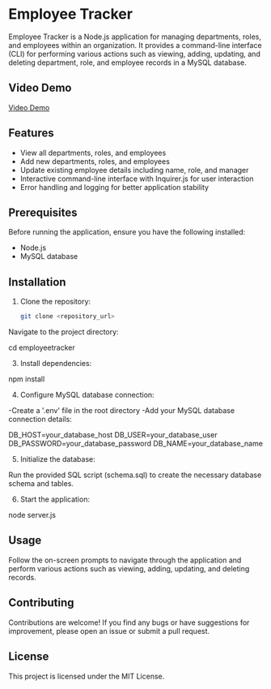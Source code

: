 # Employee Tracker

Employee Tracker is a Node.js application for managing departments, roles, and employees within an organization. It provides a command-line interface (CLI) for performing various actions such as viewing, adding, updating, and deleting department, role, and employee records in a MySQL database.

## Video Demo

[Video Demo]([URL](https://drive.google.com/file/d/1lFxK9J6n8eSsAN0wATAA2DqJeJVUkLWZ/view))

## Features

- View all departments, roles, and employees
- Add new departments, roles, and employees
- Update existing employee details including name, role, and manager
- Interactive command-line interface with Inquirer.js for user interaction
- Error handling and logging for better application stability

## Prerequisites

Before running the application, ensure you have the following installed:

- Node.js
- MySQL database

## Installation

1. Clone the repository:

   ```bash
   git clone <repository_url>
Navigate to the project directory:

cd employeetracker

3. Install dependencies:

npm install

4. Configure MySQL database connection:

-Create a '.env' file in the root directory
-Add your MySQL database connection details:

DB_HOST=your_database_host
DB_USER=your_database_user
DB_PASSWORD=your_database_password
DB_NAME=your_database_name

5. Initialize the database:

Run the provided SQL script (schema.sql) to create the necessary database schema and tables.

6. Start the application:

node server.js

## Usage

Follow the on-screen prompts to navigate through the application and perform various actions such as viewing, adding, updating, and deleting records.

## Contributing

Contributions are welcome! If you find any bugs or have suggestions for improvement, please open an issue or submit a pull request.

## License

This project is licensed under the MIT License.


